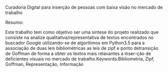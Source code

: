Curadoria Digital para inserção de pessoas com baixa visão no mercado de trabalho


Resumo:

Este trabalho tem como objetivo ser uma sintese do projeto realizado que consiste na analize qualitativa/representativa de textos encontrados no buscador Google utilizando-se de algorítimos em Python3.5 para a associação de duas leis bibliométricas as leis de zipf e ponto detransição de Goffman de forma a obter os textos mais relavantes a inser-ção de deficientes visuais no mercado de trabalho.Keywords:Bibliometria, Zipf, Goffman, Representação, Informação


